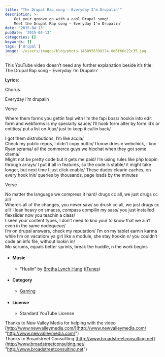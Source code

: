 ```yaml
---
title: "The Drupal Rap song – Everyday I’m Drupalin'"
description: >-
    Get your groove on with a cool Drupal song!
    Meet the Drupal Rap song – Everyday I'm Drupalin'
date: '2015-04-13'
pubDate: '2015-04-13'
categories: []
keywords: []
tags: ['drupal']
image: ~/assets/images/blog/photo-1468956398224-6d6f66e22c35.jpg
---
```


This YouTube video doesn’t need any further explanation beside it’s title: The Drupal Rap song – Everyday I’m Drupalin’

**Lyrics**:

Chorus

Everyday I’m drupalin

Verse

Where them forms you gettin fapi with I’m the fapi boss/ hookin into edit form and webforms is my specialty sauce/ I’ll hook form alter by form id’s or entities/ put a list on Ajax/ just to keep it callin back/

I got them distrobutions, I’m like acqia/  
Check my public repos, I didn’t copy nuttin/ I know dries n webchick, I kno Ryan szrama/ all the commerce guys we hipchat when they got some drama/  
Might not be pretty code but it gets me paid/ I’m using rules like php loopin through arrays/ I put it all in features, so the code is stable/ it might take longer, but next time I just click enable/ These dudes clearin caches, on every hook init/ queries by thousands, page loads by the minutes

Verse

No matter the language we compress it hard/ drugs cc all, we just drugs cc all/  
Where’s all of the changes, you never saw/ so drush cc all, we just drugs cc all/ I lean heavy on smacss, compass compilin my sass/ you just installed flexslider now you teachin a class/  
I seen your content types, I don’t need to kno you/ to know that we ain’t even in the same nodequeue/  
I’m on drupal answers, check my reputation/ I’m on my tablet earnin karma while I’m on vacation/ ya girl like a module, she stay hookin n/ you couldn’t code an info file, without lookin in/  
Mo scrums, equals better sprints, break the huddle, n the work begins

-   #### Music
    -   “Huslin” by [Brotha Lynch Hung](https://www.youtube.com/channel/UCpjHcNrJxI1pgIiLdEwJbxg) ([iTunes](https://www.youtube.com/cthru?c2b=itunes&key=AE_82TeCKAjp9R1_iWSq83suTuoVaFf_e4YONHOf8wmvAagWM1FkUets97VDpx8JZZFdHjtbmyGx0UPh7L5S8ura76JhV3w3Q_Qzjz2CFiTcpdwfxukKYOKFz116g8034G1POAqpSzTpmbRapzkBOTR0KsrjbHMRM7SnGISc1yU2bWW840JeE6MiS05ZhrHvXF5frpDN_Vre&version=2&v=PWjcqE3QKBg))
-   #### Category
    
    -   [Gaming](https://www.youtube.com/channel/UCOpNcN46UbXVtpKMrmU4Abg)
-   #### License
    
    -   Standard YouTube License

Thanks to New Valley Media for helping with the video [http://www.newvalleymedia.com/](http://www.newvalleymedia.com/ "http://www.newvalleymedia.com/")  
Thanks to Broadstreet Consullting [http://www.broadstreetconsulting.net](http://www.broadstreetconsulting.net/ "http://www.broadstreetconsulting.net")